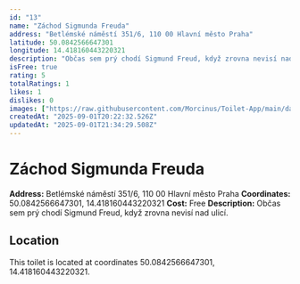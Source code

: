 ```yaml
---
id: "13"
name: "Záchod Sigmunda Freuda"
address: "Betlémské náměstí 351/6, 110 00 Hlavní město Praha"
latitude: 50.0842566647301
longitude: 14.418160443220321
description: "Občas sem prý chodí Sigmund Freud, když zrovna nevisí nad ulicí."
isFree: true
rating: 5
totalRatings: 1
likes: 1
dislikes: 0
images: ["https://raw.githubusercontent.com/Morcinus/Toilet-App/main/data/images/toilet-13-edit-1756762468480.jpg"]
createdAt: "2025-09-01T20:22:32.526Z"
updatedAt: "2025-09-01T21:34:29.508Z"
---
```


# Záchod Sigmunda Freuda

**Address:** Betlémské náměstí 351/6, 110 00 Hlavní město Praha
**Coordinates:** 50.0842566647301, 14.418160443220321
**Cost:** Free
**Description:** Občas sem prý chodí Sigmund Freud, když zrovna nevisí nad ulicí.

## Location
This toilet is located at coordinates 50.0842566647301, 14.418160443220321.
